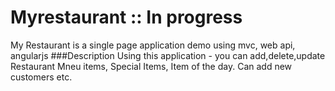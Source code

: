# Myrestaurant :: In progress
My Restaurant is a single page application demo using mvc, web api, angularjs
###Description
Using this application - you can add,delete,update Restaurant Mneu items, Special Items, Item of the day. Can add new customers etc.
